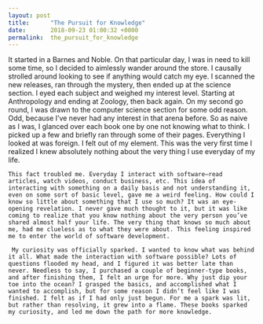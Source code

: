 ```yaml
---
layout: post
title:      "The Pursuit for Knowledge"
date:       2018-09-23 01:00:32 +0000
permalink:  the_pursuit_for_knowledge
---
```


   
   It started in a Barnes and Noble. On that particular day, I was in need to kill some time, so I decided to aimlessly wander around the store. I causally strolled around looking to see if anything would catch my eye. I scanned the new releases, ran through the mystery, then ended up at the science section. I eyed each subject and weighed my interest level. Starting at Anthropology and ending at Zoology, then back again. On my second go round, I was drawn to the computer science section for some odd reason. Odd, because I’ve never had  any interest in that arena before. So as naive as I was, I glanced over each book one by one not knowing what to think. I picked up a few and briefly ran through some of their pages. Everything I looked at was foreign. I felt out of my element. This was the very first time I realized I knew absolutely nothing about the very thing I use everyday of my life.

	This fact troubled me. Everyday I interact with software—read articles, watch videos, conduct business, etc. This idea of interacting with something on a daily basis and not understanding it, even on some sort of basic level, gave me a weird feeling. How could I know so little about something that I use so much? It was an eye-opening revelation. I never gave much thought to it, but it was like coming to realize that you know nothing about the very person you’ve shared almost half your life. The very thing that knows so much about me, had me clueless as to what they were about. This feeling inspired me to enter the world of software development.

	 My curiosity was officially sparked. I wanted to know what was behind it all. What made the interaction with software possible? Lots of questions flooded my head, and I figured it was better late than never. Needless to say, I purchased a couple of beginner-type books, and after finishing them, I felt an urge for more. Why just dip your toe into the ocean? I grasped the basics, and accomplished what I wanted to accomplish, but for some reason I didn’t feel like I was finished. I felt as if I had only just begun. For me a spark was lit, but rather than resolving, it grew into a flame. These books sparked my curiosity, and led me down the path for more knowledge.

